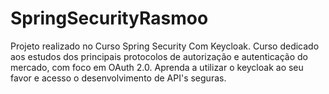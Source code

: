 # SpringSecurityRasmoo

Projeto realizado no Curso Spring Security Com Keycloak.
Curso dedicado aos estudos dos principais protocolos de autorização e autenticação do mercado, com foco em OAuth 2.0. Aprenda a utilizar o keycloak ao seu favor e acesso o desenvolvimento de API's seguras.
